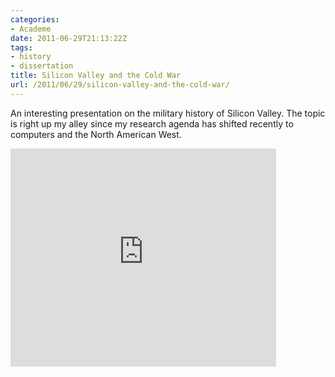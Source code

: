```yaml
---
categories:
- Academe
date: 2011-06-29T21:13:22Z
tags:
- history
- dissertation
title: Silicon Valley and the Cold War
url: /2011/06/29/silicon-valley-and-the-cold-war/
---
```


An interesting presentation on the military history of Silicon Valley. The topic is right up my alley since my research agenda has shifted recently to computers and the North American West.

<iframe width="425" height="349" src="http://www.youtube.com/embed/ZTC_RxWN_xo" frameborder="0" allowfullscreen></iframe>
<br/ >
